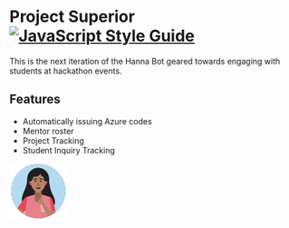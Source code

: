# Project Superior [![JavaScript Style Guide](https://img.shields.io/badge/code_style-standard-brightgreen.svg)](https://standardjs.com)

This is the next iteration of the Hanna Bot geared towards engaging with students at hackathon events.

## Features
* Automatically issuing Azure codes
* Mentor roster
* Project Tracking
* Student Inquiry Tracking


<img src="images/BotLogo.png" alt="Drawing" style="width: 100px;"/>  